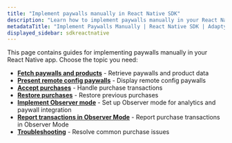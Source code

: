```yaml
---
title: "Implement paywalls manually in React Native SDK"
description: "Learn how to implement paywalls manually in your React Native app with Adapty SDK."
metadataTitle: "Implement Paywalls Manually | React Native SDK | Adapty Docs"
displayed_sidebar: sdkreactnative
---
```


This page contains guides for implementing paywalls manually in your React Native app. Choose the topic you need:

- **[Fetch paywalls and products](fetch-paywalls-and-products-react-native)** - Retrieve paywalls and product data
- **[Present remote config paywalls](present-remote-config-paywalls-react-native)** - Display remote config paywalls
- **[Accept purchases](react-native-making-purchases)** - Handle purchase transactions
- **[Restore purchases](react-native-restore-purchase)** - Restore previous purchases
- **[Implement Observer mode](implement-observer-mode-react-native)** - Set up Observer mode for analytics and paywall integration
- **[Report transactions in Observer Mode](report-transactions-observer-mode-react-native)** - Report purchase transactions in Observer Mode
- **[Troubleshooting](react-native-troubleshoot-purchases)** - Resolve common purchase issues 